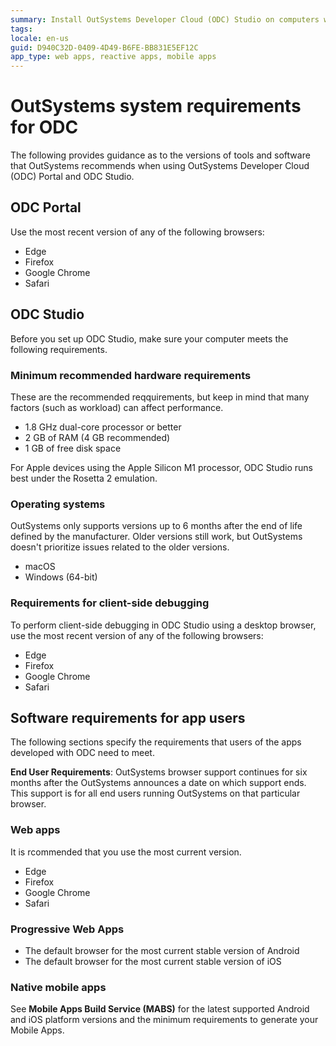 ```yaml
---
summary: Install OutSystems Developer Cloud (ODC) Studio on computers with hardware, operating system, and software versions that meet the requirements to develop apps with ODC.
tags:
locale: en-us
guid: D940C32D-0409-4D49-B6FE-BB831E5EF12C
app_type: web apps, reactive apps, mobile apps
---
```


# OutSystems system requirements for ODC

The following provides guidance as to the versions of tools and software that OutSystems recommends when using OutSystems Developer Cloud (ODC) Portal and ODC Studio.

## ODC Portal

Use the most recent version of any of the following browsers:

* Edge
* Firefox
* Google Chrome
* Safari

## ODC Studio

Before you set up ODC Studio, make sure your computer meets the following requirements.

### Minimum recommended hardware requirements

These are the recommended reqquirements, but keep in mind that many factors (such as workload) can affect performance. 

* 1.8 GHz dual-core processor or better
* 2 GB of RAM (4 GB recommended)
* 1 GB of free disk space

For Apple devices using the Apple Silicon M1 processor, ODC Studio runs best under the Rosetta 2 emulation.

### Operating systems

<div class="info" markdown="1">

OutSystems only supports versions up to 6 months after the end of life defined by the manufacturer. Older versions still work, but OutSystems doesn't prioritize issues related to the older versions.

</div>

* macOS
* Windows (64-bit)

### Requirements for client-side debugging

To perform client-side debugging in ODC Studio using a desktop browser, use the most recent version of any of the following browsers:

* Edge
* Firefox
* Google Chrome
* Safari

## Software requirements for app users

The following sections specify the requirements that users of the apps developed with ODC need to meet.

<div class="info" markdown="1">

**End User Requirements**:  OutSystems browser support continues for six months after the OutSystems announces a date on which support ends. This support is for all end users running OutSystems on that particular browser.

</div>

### Web apps

It is rcommended that you use the most current version. 

* Edge
* Firefox
* Google Chrome
* Safari

### Progressive Web Apps

* The default browser for the most current stable version of Android 
* The default browser for the most current stable version of iOS 

### Native mobile apps

See **Mobile Apps Build Service (MABS)** for the latest supported Android and iOS platform versions and the minimum requirements to generate your Mobile Apps.
